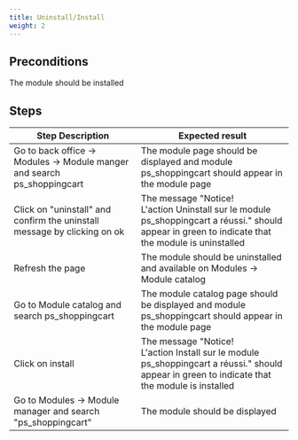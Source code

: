 ```yaml
---
title: Uninstall/Install
weight: 2
---
```


## Preconditions

The module should be installed
## Steps
| Step Description | Expected result |
| ----- | ----- |
| Go to back office -> Modules -> Module manger and search ps_shoppingcart | The module page should be displayed and module ps_shoppingcart should appear in the module page |
| Click on "uninstall" and confirm the uninstall message by clicking on ok | The message "Notice!<br>L'action Uninstall sur le module ps_shoppingcart a réussi." should appear in green to indicate that the module is uninstalled |
| Refresh the page | The module should be uninstalled and available on Modules -> Module catalog |
| Go to Module catalog and search ps_shoppingcart | The module catalog page should be displayed and module ps_shoppingcart should appear in the module page |
| Click on install | The message "Notice!<br>L'action Install sur le module ps_shoppingcart a réussi." should appear in green to indicate that the module is installed |
| Go to Modules -> Module manager and search "ps_shoppingcart" | The module should be displayed |
